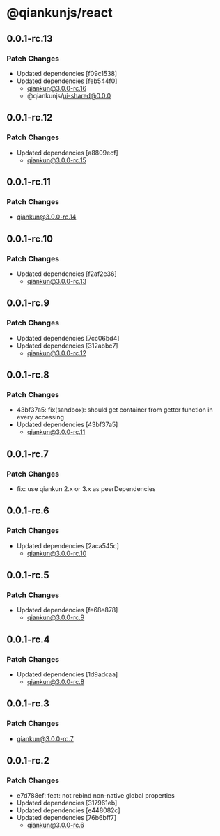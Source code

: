 # @qiankunjs/react

## 0.0.1-rc.13

### Patch Changes

- Updated dependencies [f09c1538]
- Updated dependencies [feb544f0]
  - qiankun@3.0.0-rc.16
  - @qiankunjs/ui-shared@0.0.0

## 0.0.1-rc.12

### Patch Changes

- Updated dependencies [a8809ecf]
  - qiankun@3.0.0-rc.15

## 0.0.1-rc.11

### Patch Changes

- qiankun@3.0.0-rc.14

## 0.0.1-rc.10

### Patch Changes

- Updated dependencies [f2af2e36]
  - qiankun@3.0.0-rc.13

## 0.0.1-rc.9

### Patch Changes

- Updated dependencies [7cc06bd4]
- Updated dependencies [312abbc7]
  - qiankun@3.0.0-rc.12

## 0.0.1-rc.8

### Patch Changes

- 43bf37a5: fix(sandbox): should get container from getter function in every accessing
- Updated dependencies [43bf37a5]
  - qiankun@3.0.0-rc.11

## 0.0.1-rc.7

### Patch Changes

- fix: use qiankun 2.x or 3.x as peerDependencies

## 0.0.1-rc.6

### Patch Changes

- Updated dependencies [2aca545c]
  - qiankun@3.0.0-rc.10

## 0.0.1-rc.5

### Patch Changes

- Updated dependencies [fe68e878]
  - qiankun@3.0.0-rc.9

## 0.0.1-rc.4

### Patch Changes

- Updated dependencies [1d9adcaa]
  - qiankun@3.0.0-rc.8

## 0.0.1-rc.3

### Patch Changes

- qiankun@3.0.0-rc.7

## 0.0.1-rc.2

### Patch Changes

- e7d788ef: feat: not rebind non-native global properties
- Updated dependencies [317961eb]
- Updated dependencies [e448082c]
- Updated dependencies [76b6bff7]
  - qiankun@3.0.0-rc.6
